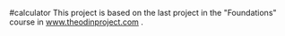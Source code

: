 #calculator
This project is based on the last project in the "Foundations" course in www.theodinproject.com .
